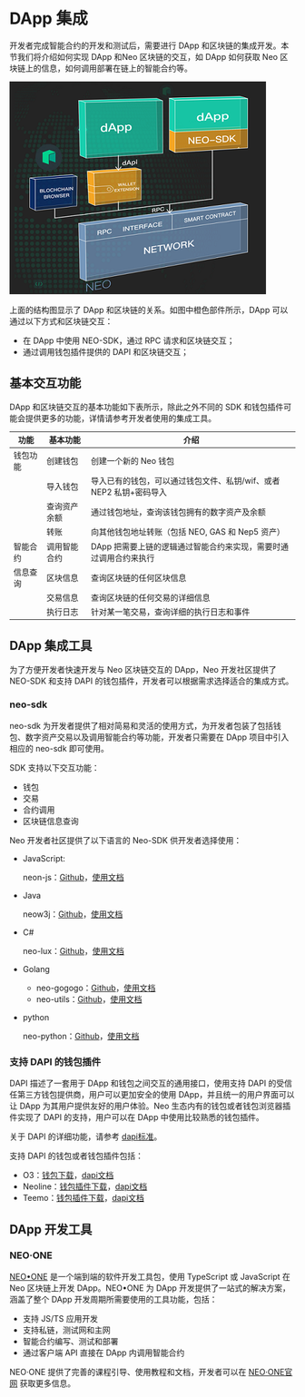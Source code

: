 # DApp 集成

开发者完成智能合约的开发和测试后，需要进行 DApp 和区块链的集成开发。本节我们将介绍如何实现 DApp 和Neo 区块链的交互，如 DApp 如何获取 Neo 区块链上的信息，如何调用部署在链上的智能合约等。

![structure](./assets/structure.png)

上面的结构图显示了 DApp 和区块链的关系。如图中橙色部件所示，DApp 可以通过以下方式和区块链交互：

- 在 DApp 中使用 NEO-SDK，通过 RPC 请求和区块链交互；
- 通过调用钱包插件提供的 DAPI 和区块链交互；

## 基本交互功能

DApp 和区块链交互的基本功能如下表所示，除此之外不同的 SDK 和钱包插件可能会提供更多的功能，详情请参考开发者使用的集成工具。

| 功能     | 基本功能     | 介绍                                                         |
| -------- | ------------ | ------------------------------------------------------------ |
| 钱包功能 | 创建钱包     | 创建一个新的 Neo 钱包                                        |
|          | 导入钱包     | 导入已有的钱包，可以通过钱包文件、私钥/wif、或者 NEP2 私钥+密码导入 |
|          | 查询资产余额 | 通过钱包地址，查询该钱包拥有的数字资产及余额                 |
|          | 转账         | 向其他钱包地址转账（包括 NEO, GAS 和 Nep5 资产）             |
| 智能合约 | 调用智能合约 | DApp 把需要上链的逻辑通过智能合约来实现，需要时通过调用合约来执行 |
| 信息查询 | 区块信息     | 查询区块链的任何区块信息                                     |
|          | 交易信息     | 查询区块链的任何交易的详细信息                               |
|          | 执行日志     | 针对某一笔交易，查询详细的执行日志和事件                     |

## DApp 集成工具

为了方便开发者快速开发与 Neo 区块链交互的 DApp，Neo 开发社区提供了 NEO-SDK 和支持 DAPI 的钱包插件，开发者可以根据需求选择适合的集成方式。

### neo-sdk

neo-sdk 为开发者提供了相对简易和灵活的使用方式，为开发者包装了包括钱包、数字资产交易以及调用智能合约等功能，开发者只需要在 DApp 项目中引入相应的 neo-sdk 即可使用。

SDK 支持以下交互功能：

- 钱包
- 交易
- 合约调用
- 区块链信息查询

Neo 开发者社区提供了以下语言的 Neo-SDK 供开发者选择使用：

- JavaScript:

  neon-js：[Github](https://github.com/CityOfZion/neon-js)，[使用文档](http://cityofzion.io/neon-js/en/)

- Java

  neow3j：[Github](https://github.com/neow3j/neow3j)，[使用文档](https://neow3j.io/#/)

- C#

  neo-lux：[Github](https://github.com/CityOfZion/neo-lux)，[使用文档](https://github.com/CityOfZion/neo-lux#usage)

- Golang

  - neo-gogogo：[Github](https://github.com/joeqian10/neo-gogogo)，[使用文档](https://github.com/joeqian10/neo-gogogo#getting-started)
  - neo-utils：[Github](https://github.com/O3Labs/neo-utils)，[使用文档](https://github.com/O3Labs/neo-utils/tree/master/neoutils#neo-utilities)

- python

  neo-python：[Github](https://github.com/CityOfZion/neo-python)，[使用文档](https://neo-python.readthedocs.io/en/latest/overview.html)

### 支持 DAPI 的钱包插件

DAPI 描述了一套用于 DApp 和钱包之间交互的通用接口，使用支持 DAPI 的受信任第三方钱包提供商，用户可以更加安全的使用 DApp，并且统一的用户界面可以让 DApp 为其用户提供友好的用户体验。Neo 生态内有的钱包或者钱包浏览器插件实现了 DAPI 的支持，用户可以在 DApp 中使用比较熟悉的钱包插件。

关于 DAPI 的详细功能，请参考 [dapi标准](https://github.com/neo-project/proposals/pull/69/files?short_path=b415db4#diff-b415db480373da06c3cb17ece34b2012)。

支持 DAPI 的钱包或者钱包插件包括：

- O3：[钱包下载](https://o3.network/)，[dapi文档](https://neodapidocs.o3.network/)
- Neoline：[钱包插件下载](https://chrome.google.com/webstore/detail/neoline/cphhlgmgameodnhkjdmkpanlelnlohao)，[dapi文档](https://neoline.cn/dapi/)
- Teemo：[钱包插件下载](https://teemo.nel.group/index.html)，[dapi文档](https://dapi.nel.group/cn/#neo-dapi)

## DApp 开发工具

### NEO·ONE

[NEO•ONE]( https://neo-one.io/blog/2018/11/14/introducing-neo-one ) 是一个端到端的软件开发工具包，使用 TypeScript 或 JavaScript 在 Neo 区块链上开发 DApp。NEO•ONE 为 DApp 开发提供了一站式的解决方案，涵盖了整个 DApp 开发周期所需要使用的工具功能，包括：

- 支持 JS/TS 应用开发
- 支持私链，测试网和主网
- 智能合约编写、测试和部署
- 通过客户端 API 直接在 DApp 内调用智能合约

NEO·ONE 提供了完善的课程引导、使用教程和文档，开发者可以在 [NEO·ONE官网]( https://neo-one.io/ ) 获取更多信息。

